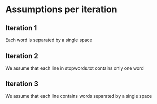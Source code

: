 # Assumptions per iteration

## Iteration 1
Each word is separated by a single space

## Iteration 2
We assume that each line in stopwords.txt contains only one word

## Iteration 3
We assume that each line contains words separated by a single space